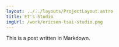 ```yaml
---
layout: ../../layouts/ProjectLayout.astro
title: ET's Studio
imgUrl: /work/ericsen-tsai-studio.png
--- 
```

This is a post written in Markdown.
